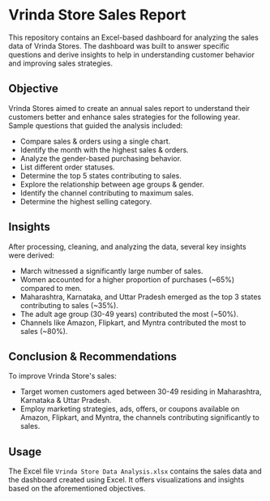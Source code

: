 
# Vrinda Store Sales Report

This repository contains an Excel-based dashboard for analyzing the sales data of Vrinda Stores. The dashboard was built to answer specific questions and derive insights to help in understanding customer behavior and improving sales strategies.

## Objective

Vrinda Stores aimed to create an annual sales report to understand their customers better and enhance sales strategies for the following year. Sample questions that guided the analysis included:

- Compare sales & orders using a single chart.
- Identify the month with the highest sales & orders.
- Analyze the gender-based purchasing behavior.
- List different order statuses.
- Determine the top 5 states contributing to sales.
- Explore the relationship between age groups & gender.
- Identify the channel contributing to maximum sales.
- Determine the highest selling category.

## Insights

After processing, cleaning, and analyzing the data, several key insights were derived:

- March witnessed a significantly large number of sales.
- Women accounted for a higher proportion of purchases (~65%) compared to men.
- Maharashtra, Karnataka, and Uttar Pradesh emerged as the top 3 states contributing to sales (~35%).
- The adult age group (30-49 years) contributed the most (~50%).
- Channels like Amazon, Flipkart, and Myntra contributed the most to sales (~80%).

## Conclusion & Recommendations

To improve Vrinda Store's sales:

- Target women customers aged between 30-49 residing in Maharashtra, Karnataka & Uttar Pradesh.
- Employ marketing strategies, ads, offers, or coupons available on Amazon, Flipkart, and Myntra, the channels contributing significantly to sales.

## Usage

The Excel file `Vrinda Store Data Analysis.xlsx` contains the sales data and the dashboard created using Excel. It offers visualizations and insights based on the aforementioned objectives.

